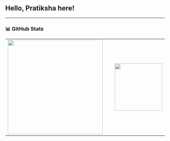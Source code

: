 ## Hello, Pratiksha here!
---

### 📊 GitHub Stats

<div align="center">
  <table>
    <tr>
      <!-- GitHub Stats -->
      <td>
        <img src="https://github-readme-stats.vercel.app/api?username=Pratiksha3415&show_icons=true&theme=tokyonight&border_radius=8" width="300px" />
      </td>
      <td width="40px"></td>
      <td>
        <img src="https://media.giphy.com/media/v1.Y2lkPTc5MGI3NjExZ3BrYjhrajYzc2V3ZGVwczN3bW9henBibjh0cnVwYXZvZ2g5OXA2cyZlcD12MV9naWZzX3NlYXJjaCZjdD1n/u2Hq7bqjWWL8oWFz1T/giphy.gif" width="150px" />
      </td>
    </tr>
  </table>
</div>
